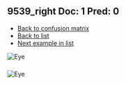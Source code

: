 ## 9539_right Doc: 1 Pred: 0
- [Back to confusion matrix](https://github.com/juliandewit/kaggle_retinopathy/blob/master/matrix.md)
- [Back to list](https://github.com/juliandewit/kaggle_retinopathy/blob/master/lists/10/list.md)
- [Next example in list](https://github.com/juliandewit/kaggle_retinopathy/blob/master/lists/10/96/9619_right.md)

![Eye](https://retinopaty.blob.core.windows.net/size1024/9539_right_1.jpeg)

### 

![Eye]()

